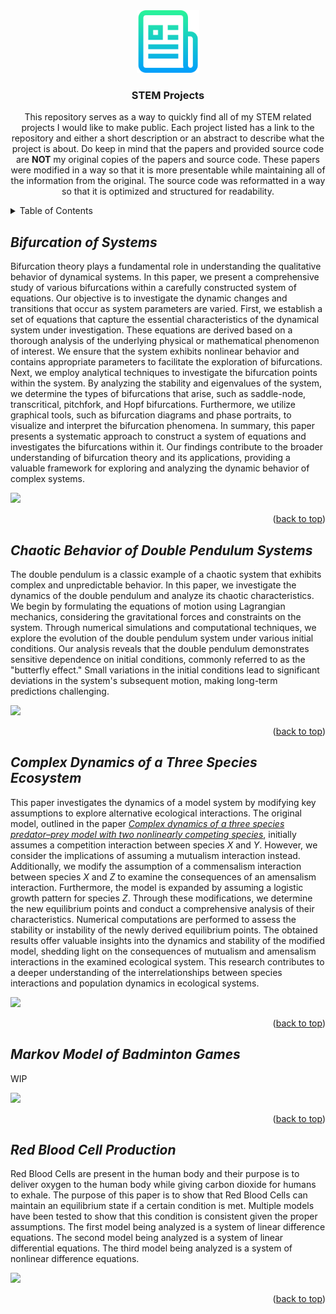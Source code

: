 <!--
*** Author: Ramsey (Rayla) Phuc
*** Alias: Rayla Kurosaki
*** GitHub: https://github.com/rkp1503
-->

<!DOCTYPE html>
<html>
    <body>
        <a name="readme-top"></a>
        <div align="center">
            <a href="https://github.com/rkp1503/STEM-Projects"><img src="assets/logo.png" alt="Logo" width="100" height="auto"></a>
            <h3 align="center">STEM Projects</h3>
            <p align="center">
                This repository serves as a way to quickly find all of my STEM related projects I would like to make public. Each project listed has a link to the repository and either a short description or an abstract to describe what the project is about. Do keep in mind that the papers and provided source code are <b>NOT</b> my original copies of the papers and source code. These papers were modified in a way so that it is more presentable while maintaining all of the information from the original. The source code was reformatted in a way so that it is optimized and structured for readability.
                <br />
            </p>
        </div>
        <div>
            <details>
                <summary>Table of Contents</summary>
                <ol>
                    <ul>
<!--                         <li><a href="#project-title">project_title</a></li> -->
                        <li><a href="#bifurcation-of-systems">Bifurcation of Systems</a></li>
                        <li><a href="#chaotic-behavior-of-double-pendulum-systems">Chaotic Behavior of Double Pendulum Systems</a></li>
                        <li><a href="#complex-dynamics-of-a-three-species-ecosystem">Complex Dynamics of a Three Species Ecosystem</a></li>
                        <li><a href="#markov-model-of-badminton-games">Markov Model of Badminton Games</a></li>
                        <li><a href="#red-blood-cell-production">Red Blood Cell Production</a></li>
                    </ul>
                </ol>
            </details>
        </div>
        <div>
            <h2 id="bifurcation-of-systems"><i>Bifurcation of Systems</i></h2>
            <p>
                Bifurcation theory plays a fundamental role in understanding the qualitative behavior of dynamical systems. In this paper, we present a comprehensive study of various bifurcations within a carefully constructed system of equations. Our objective is to investigate the dynamic changes and transitions that occur as system parameters are varied. First, we establish a set of equations that capture the essential characteristics of the dynamical system under investigation. These equations are derived based on a thorough analysis of the underlying physical or mathematical phenomenon of interest. We ensure that the system exhibits nonlinear behavior and contains appropriate parameters to facilitate the exploration of bifurcations. Next, we employ analytical techniques to investigate the bifurcation points within the system. By analyzing the stability and eigenvalues of the system, we determine the types of bifurcations that arise, such as saddle-node, transcritical, pitchfork, and Hopf bifurcations. Furthermore, we utilize graphical tools, such as bifurcation diagrams and phase portraits, to visualize and interpret the bifurcation phenomena. In summary, this paper presents a systematic approach to construct a system of equations and investigates the bifurcations within it. Our findings contribute to the broader understanding of bifurcation theory and its applications, providing a valuable framework for exploring and analyzing the dynamic behavior of complex systems.
            <p align="left">
                <picture>
                    <a href="https://github.com/rkp1503/Bifurcation-of-Systems"><img src="https://github-readme-stats.vercel.app/api/pin/?username=rkp1503&repo=Bifurcation-of-Systems"></a>
                </picture>
            </p>
            <p align="right">(<a href="#readme-top">back to top</a>)</p>
        </div>
        <div>
            <h2 id="chaotic-behavior-of-double-pendulum-systems"><i>Chaotic Behavior of Double Pendulum Systems</i></h2>
            <p>
                The double pendulum is a classic example of a chaotic system that exhibits complex and unpredictable behavior. In this paper, we investigate the dynamics of the double pendulum and analyze its chaotic characteristics. We begin by formulating the equations of motion using Lagrangian mechanics, considering the gravitational forces and constraints on the system. Through numerical simulations and computational techniques, we explore the evolution of the double pendulum system under various initial conditions. Our analysis reveals that the double pendulum demonstrates sensitive dependence on initial conditions, commonly referred to as the "butterfly effect." Small variations in the initial conditions lead to significant deviations in the system's subsequent motion, making long-term predictions challenging.
            </p>
            <p align="left">
                <picture>
                    <a href="https://github.com/rkp1503/Chaotic-Behavior-of-Double-Pendulum-Systems"><img src="https://github-readme-stats.vercel.app/api/pin/?username=rkp1503&repo=Chaotic-Behavior-of-Double-Pendulum-Systems"></a>
                </picture>
            </p>
            <p align="right">(<a href="#readme-top">back to top</a>)</p>
        </div>
        <div>
            <h2 id="complex-dynamics-of-a-three-species-ecosystem"><i>Complex Dynamics of a Three Species Ecosystem</i></h2>
            <p>
                This paper investigates the dynamics of a model system by modifying key assumptions to explore alternative ecological interactions. The original model, outlined in the paper <a href="https://www.sciencedirect.com/science/article/pii/S2666720722000327"><i>Complex dynamics of a three species predator–prey model with two nonlinearly competing species</i></a>, initially assumes a competition interaction between species <i>X</i> and <i>Y</i>. However, we consider the implications of assuming a mutualism interaction instead. Additionally, we modify the assumption of a commensalism interaction between species <i>X</i> and <i>Z</i> to examine the consequences of an amensalism interaction. Furthermore, the model is expanded by assuming a logistic growth pattern for species <i>Z</i>. Through these modifications, we determine the new equilibrium points and conduct a comprehensive analysis of their characteristics. Numerical computations are performed to assess the stability or instability of the newly derived equilibrium points. The obtained results offer valuable insights into the dynamics and stability of the modified model, shedding light on the consequences of mutualism and amensalism interactions in the examined ecological system. This research contributes to a deeper understanding of the interrelationships between species interactions and population dynamics in ecological systems.
            <p align="left">
                <picture>
                    <a href="https://github.com/rkp1503/Complex-Dynamics-of-a-Three-Species-Ecosystem"><img src="https://github-readme-stats.vercel.app/api/pin/?username=rkp1503&repo=Complex-Dynamics-of-a-Three-Species-Ecosystem"></a>
                </picture>
            </p>
            <p align="right">(<a href="#readme-top">back to top</a>)</p>
        </div>
        <div>
            <h2 id="markov-model-of-badminton-games"><i>Markov Model of Badminton Games</i></h2>
            <p>
                WIP
            </p>
            <p align="left">
                <picture>
                    <a href="https://github.com/rkp1503/Markov-Model-of-Badminton-Games"><img src="https://github-readme-stats.vercel.app/api/pin/?username=rkp1503&repo=Markov-Model-of-Badminton-Games"></a>
                </picture>
            </p>
            <p align="right">(<a href="#readme-top">back to top</a>)</p>
        </div>
        <div>
            <h2 id="red-blood-cell-production"><i>Red Blood Cell Production</i></h2>
            <p>
                Red Blood Cells are present in the human body and their purpose is to deliver oxygen to the human body while giving carbon dioxide for humans to exhale. The purpose of this paper is to show that Red Blood Cells can maintain an equilibrium state if a certain condition is met. Multiple models have been tested to show that this condition is consistent given the proper assumptions. The first model being analyzed is a system of linear difference equations. The second model being analyzed is a system of linear differential equations. The third model being analyzed is a system of nonlinear difference equations.
            </p>
            <p align="left">
                <picture>
                    <a href="https://github.com/rkp1503/Red-Blood-Cell-Production"><img src="https://github-readme-stats.vercel.app/api/pin/?username=rkp1503&repo=Red-Blood-Cell-Production"></a>
                </picture>
            </p>
            <p align="right">(<a href="#readme-top">back to top</a>)</p>
        </div>
<!--         <div>
            <h2 id="project_link"><i>project_title</i></h2>
            <p>
                WIP
            </p>
            <p align="left">
                <picture>
                    <a href="https://github.com/rkp1503/project_link"><img src="https://github-readme-stats.vercel.app/api/pin/?username=rkp1503&repo=project_link"></a>
                    <img src="https://github-readme-stats.vercel.app/api/pin/?username=rkp1503&repo=project_link">
                </picture>
            </p>
            <p align="right">(<a href="#readme-top">back to top</a>)</p>
        </div> -->

